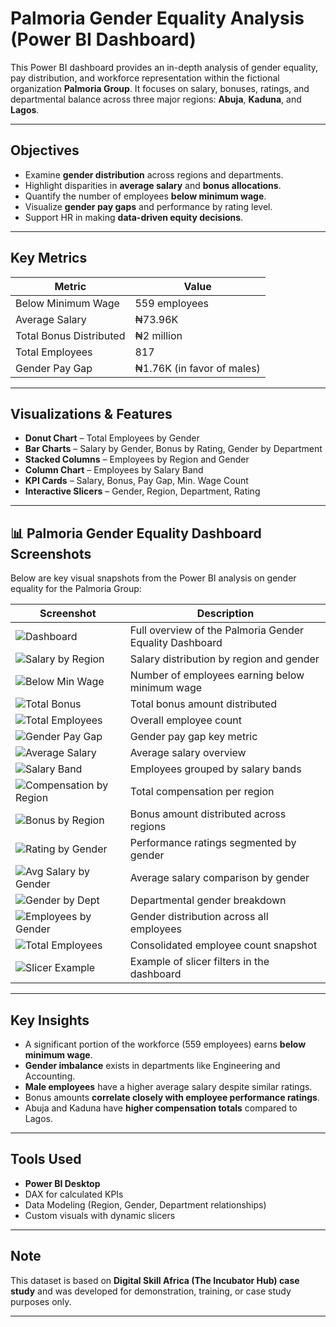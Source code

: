 # Palmoria Gender Equality Analysis (Power BI Dashboard)

This Power BI dashboard provides an in-depth analysis of gender equality, pay distribution, and workforce representation within the fictional organization **Palmoria Group**. It focuses on salary, bonuses, ratings, and departmental balance across three major regions: **Abuja**, **Kaduna**, and **Lagos**.

---


## Objectives

- Examine **gender distribution** across regions and departments.
- Highlight disparities in **average salary** and **bonus allocations**.
- Quantify the number of employees **below minimum wage**.
- Visualize **gender pay gaps** and performance by rating level.
- Support HR in making **data-driven equity decisions**.

---

## Key Metrics

| Metric                        | Value                  |
|------------------------------|------------------------|
| Below Minimum Wage           | 559 employees          |
| Average Salary               | ₦73.96K                |
| Total Bonus Distributed      | ₦2 million             |
| Total Employees              | 817                    |
| Gender Pay Gap               | ₦1.76K (in favor of males) |

---

## Visualizations & Features

- **Donut Chart** – Total Employees by Gender
- **Bar Charts** – Salary by Gender, Bonus by Rating, Gender by Department
- **Stacked Columns** – Employees by Region and Gender
- **Column Chart** – Employees by Salary Band
- **KPI Cards** – Salary, Bonus, Pay Gap, Min. Wage Count
- **Interactive Slicers** – Gender, Region, Department, Rating

---
## 📊 Palmoria Gender Equality Dashboard Screenshots

Below are key visual snapshots from the Power BI analysis on gender equality for the Palmoria Group:

| Screenshot | Description |
|------------|-------------|
| ![Dashboard](Screenshot/palmoria_dashboard.jpg) | Full overview of the Palmoria Gender Equality Dashboard |
| ![Salary by Region](Screenshot/salary_by_region_and_gender.jpg) | Salary distribution by region and gender |
| ![Below Min Wage](Screenshot/below_mini_wage_card.jpg) | Number of employees earning below minimum wage |
| ![Total Bonus](Screenshot/total_bonus_card.jpg) | Total bonus amount distributed |
| ![Total Employees](Screenshot/total_employee_card.jpg) | Overall employee count |
| ![Gender Pay Gap](Screenshot/gender_pay_gap_card.jpg) | Gender pay gap key metric |
| ![Average Salary](Screenshot/avg_salary.jpg) | Average salary overview |
| ![Salary Band](Screenshot/total_employees_by_salary_band.jpg) | Employees grouped by salary bands |
| ![Compensation by Region](Screenshot/total_compensation_by_region.jpg) | Total compensation per region |
| ![Bonus by Region](Screenshot/total_bonus_amount_by_region.jpg) | Bonus amount distributed across regions |
| ![Rating by Gender](Screenshot/total_employees_by_gender_and_rating.jpg) | Performance ratings segmented by gender |
| ![Avg Salary by Gender](Screenshot/avg_salary_by_gender.jpg) | Average salary comparison by gender |
| ![Gender by Dept](Screenshot/gender_by_dept.jpg) | Departmental gender breakdown |
| ![Employees by Gender](Screenshot/total_employees_by_gender.jpg) | Gender distribution across all employees |
| ![Total Employees](Screenshot/total_employees.jpg) | Consolidated employee count snapshot |
| ![Slicer Example](Screenshot/slicer_overview.jpg) | Example of slicer filters in the dashboard |

---
## Key Insights

- A significant portion of the workforce (559 employees) earns **below minimum wage**.
- **Gender imbalance** exists in departments like Engineering and Accounting.
- **Male employees** have a higher average salary despite similar ratings.
- Bonus amounts **correlate closely with employee performance ratings**.
- Abuja and Kaduna have **higher compensation totals** compared to Lagos.

---

## Tools Used

- **Power BI Desktop**
- DAX for calculated KPIs
- Data Modeling (Region, Gender, Department relationships)
- Custom visuals with dynamic slicers

---

## Note

This dataset is based on **Digital Skill Africa (The Incubator Hub) case study** and was developed for demonstration, training, or case study purposes only.

---

